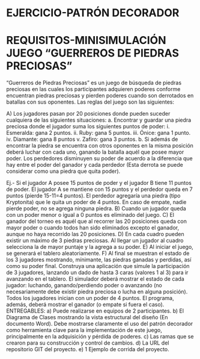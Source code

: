 # EJERCICIO-PATRÓN DECORADOR
# REQUISITOS-MINISIMULACIÓN JUEGO “GUERREROS DE PIEDRAS PRECIOSAS”

“Guerreros de Piedras Preciosas” es un juego de búsqueda de piedras preciosas en las cuales los participantes adquieren poderes conforme encuentran piedras preciosas y pierden poderes cuando son derrotados en batallas con sus oponentes. Las reglas del juego son las siguientes:

A)	Los jugadores pasan por 20 posiciones donde pueden suceder cualquiera de las siguientes situaciones:
a.	Encontrar y guardar una piedra preciosa donde el jugador suma los siguientes puntos de poder:
  i.	Esmeralda: gana 2 puntos.
  ii.	Ruby: gana 5 puntos.
  iii.	Ónice: gana 1 punto.
  iv.	Diamante: gana 8 puntos
  v.	Zafiro: gana 3 puntos.
b.	Si además de encontrar la piedra se encuentra con otros oponentes en la misma posición deberá luchar con cada uno, ganando la batalla aquél que posee mayor poder. Los perdedores disminuyen su poder de acuerdo a la diferencia que hay entre el poder del ganador y cada perdedor (Esta derrota se puede considerar como una piedra que quita poder). 

Ej.- Si el jugador A posee 15 puntos de poder y el jugador B tiene 11 puntos de poder. El jugador A se mantiene con 15 puntos y el perdedor queda en 7 puntos (pierde 15-11=4 puntos). El perdedor agregaría una piedra (tipo Kryptonita) que le quita un poder de 4 puntos. En caso de empate, nadie pierde poder, no se agrega ninguna piedra.
B)	Cuando un jugador queda con un poder menor o igual a 0 puntos es eliminado del juego.
C)	El ganador del torneo es aquél que al recorrer las 20 posiciones queda con mayor poder o cuando todos han sido eliminados excepto el ganador, aunque no haya recorrido las 20 posiciones.
D)	En cada cuadro pueden existir un máximo de 3 piedras preciosas. Al llegar un jugador al cuadro selecciona la de mayor puntaje y la agrega a su poder.
E)	 Al iniciar el juego, se generará el tablero aleatoriamente.
F)	Al final se muestran el estado de los 3 jugadores mostrando, mínimante, las piedras ganadas y perdidas, así como su poder final.
Construya una aplicación que simule la participación de 3 jugadores, lanzando un dado de hasta 3 caras (valores 1 al 3) para ir avanzando en el tablero. El simulador deberá mostrar el estado de cada jugador: luchando, ganando/perdiendo poder o avanzando (no necesariamente debe existir piedra preciosa o lucha en alguna posición). Todos los jugadores inician con un poder de 4 puntos. El programa, además, deberá mostrar el ganador (o empate si fuera el caso).
ENTREGABLES:
a)	Puede realizarse en equipos de 2 participantes.
b)	El Diagrama de Clases mostrando la vista estructural del diseño (En documento Word). Debe mostrarse claramente el uso del patrón decorador como herramienta clave para la implementación de este juego, principalmente en la adquisición y pérdida de poderes.
c)	Las ramas que se crearon para su construcción y control de cambios.
d)	La URL del repositorio GIT del proyecto.
e)	1 Ejemplo de corrida del proyecto.
